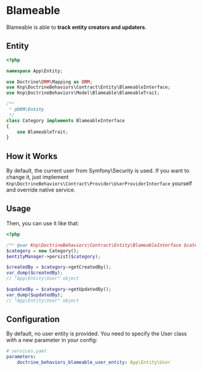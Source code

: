 # Blameable

Blameable is able to **track entity creators and updaters**.

## Entity

```php
<?php

namespace App\Entity;

use Doctrine\ORM\Mapping as ORM;
use Knp\DoctrineBehaviors\Contract\Entity\BlameableInterface;
use Knp\DoctrineBehaviors\Model\Blameable\BlameableTrait;

/**
 * @ORM\Entity
 */
class Category implements BlameableInterface
{
    use BlameableTrait;
}
```

## How it Works

By default, the current user from Symfony\Security is used.
If you want to change it, just implement `Knp\DoctrineBehaviors\Contract\Provider\UserProviderInterface` yourself and override native service.

## Usage

Then, you can use it like that:

```php
<?php

/** @var Knp\DoctrineBehaviors\Contract\Entity\BlameableInterface $category */
$category = new Category();
$entityManager->persist($category);

$createdBy = $category->getCreatedBy();
var_dump($createdBy); 
// "App\Entity\User" object

$updatedBy = $category->getUpdatedBy();
var_dump($updatedBy);
// "App\Entity\User" object
```

## Configuration

By default, no user entity is provided. You need to specify the User class with a new parameter in your config:

```yaml
# services.yaml
parameters:
    doctrine_behaviors_blameable_user_entity: App\Entity\User
```
